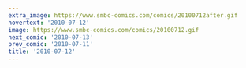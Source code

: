 ```yaml
---
extra_image: https://www.smbc-comics.com/comics/20100712after.gif
hovertext: '2010-07-12'
image: https://www.smbc-comics.com/comics/20100712.gif
next_comic: '2010-07-13'
prev_comic: '2010-07-11'
title: '2010-07-12'
---
```


